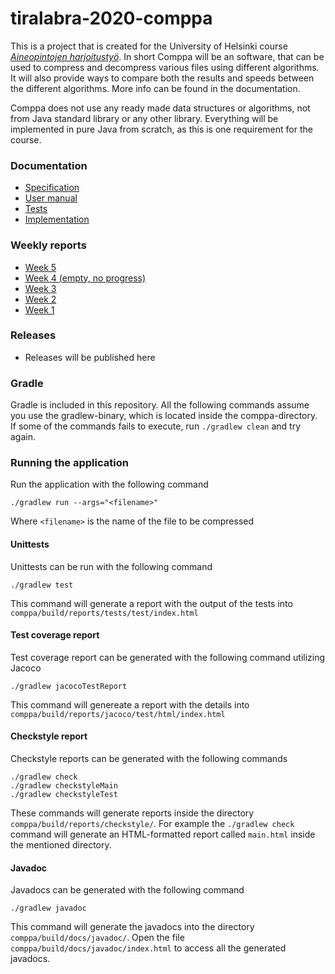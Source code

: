 # tiralabra-2020-comppa
This is a project that is created for the University of Helsinki course [_Aineopintojen harjoitustyö_](https://courses.helsinki.fi/fi/TKT20010/135568630). In short Comppa will be an software, that can be used to compress and decompress various files using different algorithms. It will also provide ways to compare both the results and speeds between the different algorithms. More info can be found in the documentation.

Comppa does not use any ready made data structures or algorithms, not from Java standard library or any other library. Everything will be implemented in pure Java from scratch, as this is one requirement for the course.  

### Documentation
* [Specification](documentation/specifications.md) 
* [User manual](documentation/user_manual.md) 
* [Tests](documentation/testing.md) 
* [Implementation](documentation/implementation.md)

### Weekly reports
* [Week 5](documentation/reports/week_report.md#viikko-5)
* [Week 4 (empty, no progress)](documentation/reports/week_report.md#viikko-4)
* [Week 3](documentation/reports/week_report.md#viikko-3)
* [Week 2](documentation/reports/week_report.md#viikko-2)
* [Week 1](documentation/reports/week_report.md#viikko-1)

### Releases
* Releases will be published here

### Gradle
Gradle is included in this repository. All the following commands assume you use the gradlew-binary, which is located inside the comppa-directory. If some of the commands fails to execute, run `./gradlew clean` and try again.  

### Running the application
Run the application with the following command
```
./gradlew run --args="<filename>"
```
Where `<filename>` is the name of the file to be compressed  

#### Unittests
Unittests can be run with the following command
```
./gradlew test
```
This command will generate a report with the output of the tests into `comppa/build/reports/tests/test/index.html`  

#### Test coverage report
Test coverage report can be generated with the following command utilizing Jacoco
```
./gradlew jacocoTestReport
```
This command will genereate a report with the details into `comppa/build/reports/jacoco/test/html/index.html`  

#### Checkstyle report
Checkstyle reports can be generated with the following commands
```
./gradlew check
./gradlew checkstyleMain
./gradlew checkstyleTest
```
These commands will generate reports inside the directory `comppa/build/reports/checkstyle/`. For example the `./gradlew check` command will generate an HTML-formatted report called `main.html` inside the mentioned directory.  

#### Javadoc
Javadocs can be generated with the following command
```
./gradlew javadoc
```
This command will generate the javadocs into the directory `comppa/build/docs/javadoc/`. Open the file `comppa/build/docs/javadoc/index.html` to access all the generated javadocs.
